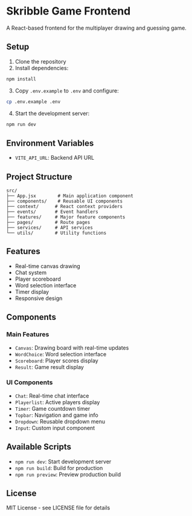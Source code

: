 # Skribble Game Frontend

A React-based frontend for the multiplayer drawing and guessing game.

## Setup

1. Clone the repository
2. Install dependencies:
```bash
npm install
```
3. Copy `.env.example` to `.env` and configure:
```bash
cp .env.example .env
```
4. Start the development server:
```bash
npm run dev
```

## Environment Variables

- `VITE_API_URL`: Backend API URL

## Project Structure

```
src/
├── App.jsx        # Main application component
├── components/    # Reusable UI components
├── context/      # React context providers
├── events/       # Event handlers
├── features/     # Major feature components
├── pages/        # Route pages
├── services/     # API services
└── utils/        # Utility functions
```

## Features

- Real-time canvas drawing
- Chat system
- Player scoreboard
- Word selection interface
- Timer display
- Responsive design

## Components

### Main Features
- `Canvas`: Drawing board with real-time updates
- `WordChoice`: Word selection interface
- `Scoreboard`: Player scores display
- `Result`: Game result display

### UI Components
- `Chat`: Real-time chat interface
- `Playerlist`: Active players display
- `Timer`: Game countdown timer
- `Topbar`: Navigation and game info
- `Dropdown`: Reusable dropdown menu
- `Input`: Custom input component

## Available Scripts

- `npm run dev`: Start development server
- `npm run build`: Build for production
- `npm run preview`: Preview production build

## License

MIT License - see LICENSE file for details